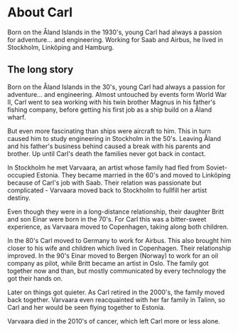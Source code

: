 About Carl
==========

Born on the Åland Islands in the 1930's, young Carl had always a passion for adventure… and engineering. Working for Saab and Airbus, he lived in Stockholm, Linköping and Hamburg.

The long story
--------------

Born on the Åland Islands in the 30's, young Carl had always a passion for adventure… and engineering. Almost untouched by events form World War II, Carl went to sea working with his twin brother Magnus in his father's fishing company, before getting his first job as a ship build on a Åland wharf.

But even more fascinating than ships were aircraft to him. This in turn caused him to study engineering in Stockholm in the 50's. Leaving Åland and his father's business behind caused a break with his parents and brother. Up until Carl's death the families never got back in contact. 

In Stockholm he met Varvaara, an artist whose family had fled from Soviet-occupied Estonia. They became married in the 60's and moved to Linköping because of Carl's job with Saab. Their relation was passionate but complicated - Varvaara moved back to Stockholm to fullfill her artist destiny.

Even though they were in a long-distance relationship, their daughter Britt and son Einar were born in the 70's. For Carl this was a bitter-sweet experience, as Varvaara moved to Copenhagen, taking along both children.

In the 80's Carl moved to Germany to work for Airbus. This also brought him closer to his wife and children which lived in Copenhagen. Their relationship improved. In the 90's Einar moved to Bergen (Norway) to work for an oil company as pilot, while Britt became an artist in Oslo. The family got together now and than, but mostly communicated by every technology the got their hands on.

Later on things got quieter. As Carl retired in the 2000's, the family moved back together. Varvaara even reacquainted with her far family in Talinn, so Carl and her would be seen flying together to Estonia.

Varvaara died in the 2010's of cancer, which left Carl more or less alone.

